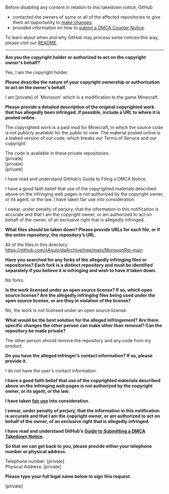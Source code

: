 Before disabling any content in relation to this takedown notice, GitHub
- contacted the owners of some or all of the affected repositories to give them an opportunity to [make changes](https://docs.github.com/en/github/site-policy/dmca-takedown-policy#a-how-does-this-actually-work).
- provided information on how to [submit a DMCA Counter Notice](https://docs.github.com/en/articles/guide-to-submitting-a-dmca-counter-notice).

To learn about when and why GitHub may process some notices this way, please visit our [README](https://github.com/github/dmca/blob/master/README.md).

---

**Are you the copyright holder or authorized to act on the copyright owner's behalf?**

Yes, I am the copyright holder.

**Please describe the nature of your copyright ownership or authorization to act on the owner's behalf.**

I am [private] of 'Monsoon' which is a modification to the game Minecraft.

**Please provide a detailed description of the original copyrighted work that has allegedly been infringed. If possible, include a URL to where it is posted online.**

The copyrighted work is a paid mod for Minecraft, in which the source code is not publicly available for the public to view. The material posted online is a leaked version of our code, which breaks our Terms of Service and our copyright.

The code is available in these private repositories:  
[private]  
[private]  
[private]  

I have read and understand GitHub's Guide to Filing a DMCA Notice.

I have a good faith belief that use of the copyrighted materials described above on the infringing web pages is not authorized by the copyright owner, or its agent, or the law. I have taken fair use into consideration.

I swear, under penalty of perjury, that the information in this notification is accurate and that I am the copyright owner, or am authorized to act on behalf of the owner, of an exclusive right that is allegedly infringed.

**What files should be taken down? Please provide URLs for each file, or if the entire repository, the repository’s URL.**

All of the files in this directory: https://github.com/xAsulo/daArchive/tree/main/MonsoonRip-main

**Have you searched for any forks of the allegedly infringing files or repositories? Each fork is a distinct repository and must be identified separately if you believe it is infringing and wish to have it taken down.**

No forks.

**Is the work licensed under an open source license? If so, which open source license? Are the allegedly infringing files being used under the open source license, or are they in violation of the license?**

No, the work is not licensed under an open source license.

**What would be the best solution for the alleged infringement? Are there specific changes the other person can make other than removal? Can the repository be made private?**

The other person should remove the repository and any code from my product.

**Do you have the alleged infringer’s contact information? If so, please provide it.**

I do not have the user's contact information.

**I have a good faith belief that use of the copyrighted materials described above on the infringing web pages is not authorized by the copyright owner, or its agent, or the law.**

**I have taken <a href="https://www.lumendatabase.org/topics/22">fair use</a> into consideration.**

**I swear, under penalty of perjury, that the information in this notification is accurate and that I am the copyright owner, or am authorized to act on behalf of the owner, of an exclusive right that is allegedly infringed.**

**I have read and understand GitHub's <a href="https://docs.github.com/articles/guide-to-submitting-a-dmca-takedown-notice/">Guide to Submitting a DMCA Takedown Notice</a>.**

**So that we can get back to you, please provide either your telephone number or physical address.**

Telephone number: [private]  
Physical Address: [private]

**Please type your full legal name below to sign this request.**

[private]
